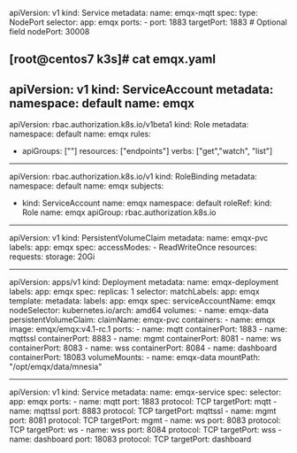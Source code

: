 apiVersion: v1
kind: Service
metadata:
  name: emqx-mqtt
spec:
  type: NodePort
  selector:
    app: emqx
  ports:
    - port: 1883
      targetPort: 1883
      # Optional field
      nodePort: 30008

[root@centos7 k3s]# cat emqx.yaml
---
apiVersion: v1
kind: ServiceAccount
metadata:
  namespace: default
  name: emqx
---

apiVersion: rbac.authorization.k8s.io/v1beta1
kind: Role
metadata:
  namespace: default
  name: emqx
rules:
- apiGroups: [""]
  resources: ["endpoints"]
  verbs: ["get","watch", "list"]

---

apiVersion: rbac.authorization.k8s.io/v1
kind: RoleBinding
metadata:
  namespace: default
  name: emqx
subjects:
- kind: ServiceAccount
  name: emqx
  namespace: default
roleRef:
  kind: Role
  name: emqx
  apiGroup: rbac.authorization.k8s.io

---
apiVersion: v1
kind: PersistentVolumeClaim
metadata:
  name: emqx-pvc
  labels:
    app: emqx
spec:
  accessModes:
    - ReadWriteOnce
  resources:
    requests:
      storage: 20Gi

---

apiVersion: apps/v1
kind: Deployment
metadata:
  name: emqx-deployment
  labels:
    app: emqx
spec:
  replicas: 1
  selector:
    matchLabels:
      app: emqx
  template:
    metadata:
      labels:
        app: emqx
    spec:
      serviceAccountName: emqx
      nodeSelector:
        kubernetes.io/arch: amd64
      volumes:
      - name: emqx-data
        persistentVolumeClaim:
          claimName: emqx-pvc
      containers:
      - name: emqx
        image: emqx/emqx:v4.1-rc.1
        ports:
        - name: mqtt
          containerPort: 1883
        - name: mqttssl
          containerPort: 8883
        - name: mgmt
          containerPort: 8081
        - name: ws
          containerPort: 8083
        - name: wss
          containerPort: 8084
        - name: dashboard
          containerPort: 18083
        volumeMounts:
        - name: emqx-data
          mountPath: "/opt/emqx/data/mnesia"

---
apiVersion: v1
kind: Service
metadata:
  name: emqx-service
spec:
  selector:
    app: emqx
  ports:
    - name: mqtt
      port: 1883
      protocol: TCP
      targetPort: mqtt
    - name: mqttssl
      port: 8883
      protocol: TCP
      targetPort: mqttssl
    - name: mgmt
      port: 8081
      protocol: TCP
      targetPort: mgmt
    - name: ws
      port: 8083
      protocol: TCP
      targetPort: ws
    - name: wss
      port: 8084
      protocol: TCP
      targetPort: wss
    - name: dashboard
      port: 18083
      protocol: TCP
      targetPort: dashboard

